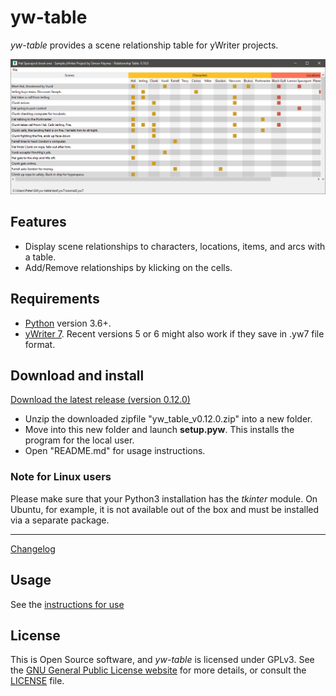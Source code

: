 # yw-table


*yw-table* provides a scene relationship table for yWriter projects. 

![Screenshot](Screenshots/screen01.png)

## Features

- Display scene relationships to characters, locations, items, and arcs with a table.
- Add/Remove relationships by klicking on the cells.

## Requirements

- [Python](https://www.python.org/) version 3.6+.
- [yWriter 7](http://spacejock.com/yWriter7.html). Recent versions 5 or 6 might also work if they save in .yw7 file format.

## Download and install

[Download the latest release (version 0.12.0)](https://github.com/peter88213/yw-table/raw/main/dist/yw_table_v0.12.0.zip)

- Unzip the downloaded zipfile "yw_table_v0.12.0.zip" into a new folder.
- Move into this new folder and launch **setup.pyw**. This installs the program for the local user.
- Open "README.md" for usage instructions.

### Note for Linux users

Please make sure that your Python3 installation has the *tkinter* module. On Ubuntu, for example, it is not available out of the box and must be installed via a separate package. 

------------------------------------------------------------------

[Changelog](changelog)

## Usage

See the [instructions for use](usage)

## License

This is Open Source software, and *yw-table* is licensed under GPLv3. See the
[GNU General Public License website](https://www.gnu.org/licenses/gpl-3.0.en.html) for more
details, or consult the [LICENSE](https://github.com/peter88213/yw-table/blob/main/LICENSE) file.
